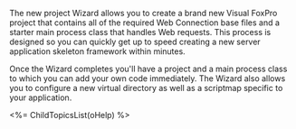﻿The new project Wizard allows you to create a brand new Visual FoxPro project that contains all of the required Web Connection base files and a starter main process class that handles Web requests. This process is designed so you can quickly get up to speed creating a new server application skeleton framework within minutes.

Once the Wizard completes you'll have a project and a main process class to which you can add your own code immediately. The Wizard also allows you to configure a new virtual directory as well as a scriptmap specific to your application.

<%= ChildTopicsList(oHelp) %>